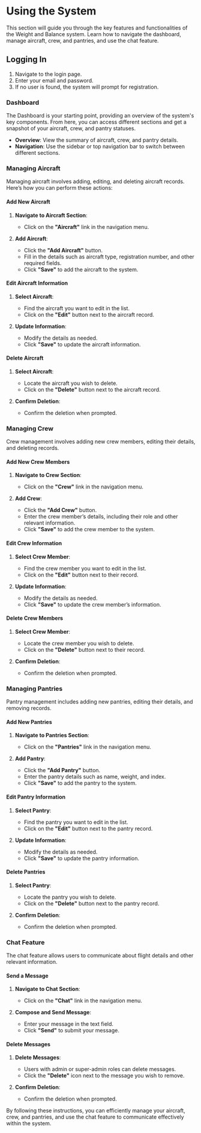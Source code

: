 # Using the System

This section will guide you through the key features and functionalities of the Weight and Balance system. Learn how to navigate the dashboard, manage aircraft, crew, and pantries, and use the chat feature.

## Logging In

1. Navigate to the login page.
2. Enter your email and password.
3. If no user is found, the system will prompt for registration.

### Dashboard

The Dashboard is your starting point, providing an overview of the system's key components. From here, you can access different sections and get a snapshot of your aircraft, crew, and pantry statuses.

- **Overview**: View the summary of aircraft, crew, and pantry details.
- **Navigation**: Use the sidebar or top navigation bar to switch between different sections.

### Managing Aircraft

Managing aircraft involves adding, editing, and deleting aircraft records. Here’s how you can perform these actions:

#### Add New Aircraft

1. **Navigate to Aircraft Section**:
   - Click on the **"Aircraft"** link in the navigation menu.

2. **Add Aircraft**:
   - Click the **"Add Aircraft"** button.
   - Fill in the details such as aircraft type, registration number, and other required fields.
   - Click **"Save"** to add the aircraft to the system.

#### Edit Aircraft Information

1. **Select Aircraft**:
   - Find the aircraft you want to edit in the list.
   - Click on the **"Edit"** button next to the aircraft record.

2. **Update Information**:
   - Modify the details as needed.
   - Click **"Save"** to update the aircraft information.

#### Delete Aircraft

1. **Select Aircraft**:
   - Locate the aircraft you wish to delete.
   - Click on the **"Delete"** button next to the aircraft record.

2. **Confirm Deletion**:
   - Confirm the deletion when prompted.

### Managing Crew

Crew management involves adding new crew members, editing their details, and deleting records.

#### Add New Crew Members

1. **Navigate to Crew Section**:
   - Click on the **"Crew"** link in the navigation menu.

2. **Add Crew**:
   - Click the **"Add Crew"** button.
   - Enter the crew member’s details, including their role and other relevant information.
   - Click **"Save"** to add the crew member to the system.

#### Edit Crew Information

1. **Select Crew Member**:
   - Find the crew member you want to edit in the list.
   - Click on the **"Edit"** button next to their record.

2. **Update Information**:
   - Modify the details as needed.
   - Click **"Save"** to update the crew member’s information.

#### Delete Crew Members

1. **Select Crew Member**:
   - Locate the crew member you wish to delete.
   - Click on the **"Delete"** button next to their record.

2. **Confirm Deletion**:
   - Confirm the deletion when prompted.

### Managing Pantries

Pantry management includes adding new pantries, editing their details, and removing records.

#### Add New Pantries

1. **Navigate to Pantries Section**:
   - Click on the **"Pantries"** link in the navigation menu.

2. **Add Pantry**:
   - Click the **"Add Pantry"** button.
   - Enter the pantry details such as name, weight, and index.
   - Click **"Save"** to add the pantry to the system.

#### Edit Pantry Information

1. **Select Pantry**:
   - Find the pantry you want to edit in the list.
   - Click on the **"Edit"** button next to the pantry record.

2. **Update Information**:
   - Modify the details as needed.
   - Click **"Save"** to update the pantry information.

#### Delete Pantries

1. **Select Pantry**:
   - Locate the pantry you wish to delete.
   - Click on the **"Delete"** button next to the pantry record.

2. **Confirm Deletion**:
   - Confirm the deletion when prompted.

### Chat Feature

The chat feature allows users to communicate about flight details and other relevant information.

#### Send a Message

1. **Navigate to Chat Section**:
   - Click on the **"Chat"** link in the navigation menu.

2. **Compose and Send Message**:
   - Enter your message in the text field.
   - Click **"Send"** to submit your message.

#### Delete Messages

1. **Delete Messages**:
   - Users with admin or super-admin roles can delete messages.
   - Click the **"Delete"** icon next to the message you wish to remove.

2. **Confirm Deletion**:
   - Confirm the deletion when prompted.

By following these instructions, you can efficiently manage your aircraft, crew, and pantries, and use the chat feature to communicate effectively within the system.
